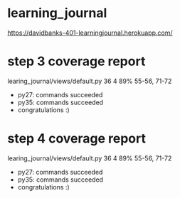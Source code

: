 # learning_journal
https://davidbanks-401-learningjournal.herokuapp.com/

# step 3 coverage report
learing_journal/views/default.py             36      4    89%   55-56, 71-72

* py27: commands succeeded
* py35: commands succeeded
* congratulations :)

# step 4 coverage report
learing_journal/views/default.py             36      4    89%   55-56, 71-72

* py27: commands succeeded
* py35: commands succeeded
* congratulations :)

